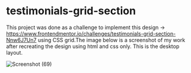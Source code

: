 # testimonials-grid-section
This project was done as a challenge to implement this design -> https://www.frontendmentor.io/challenges/testimonials-grid-section-Nnw6J7Un7 using CSS grid.The image below is a screenshot of my work after recreating the design using html and css only. This is the desktop layout.

![Screenshot (69)](https://user-images.githubusercontent.com/50831617/151138241-e2bb8b1f-06e0-4acd-aa4b-b76411f92933.png)
